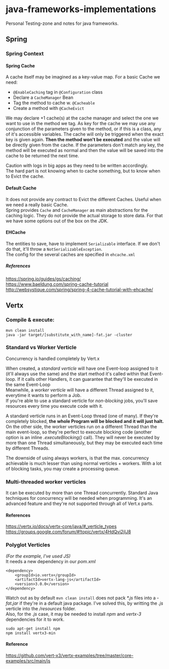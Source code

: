 # java-frameworks-implementations
Personal Testing-zone and notes for java frameworks.

## Spring
### Spring Context
#### Spring Cache  
A cache itself may be imagined as a key-value map. For a basic Cache we need:  
* `@EnableCaching` tag in `@Configuration` class  
* Declare a `CacheManager` Bean  
* Tag the method to cache w. `@Cacheable`   
* Create a method with `@CacheEvict`

We may declare +1 cache(s) at the cache manager and select the one we want to use in the method we tag. As key for the cache we may use any conjunction of the parameters given to the method, or if this is a class, any of it's accessible variables. The cache will only be triggered when the exact key is given again. **Then the method won't be executed** and the value will be directly given from the cache. If the parameters don't match any key, the method will be executed as normal and then the value will be saved into the cache to be returned the next time.  

Caution with logs in big apps as they need to be written accordingly.  
The hard part is not knowing when to cache something, but to know when to Evict the cache.  

#### Default Cache
It does not provide any contract to Evict the different Caches. Useful when we need a really basic Cache.  
Spring provides `Cache` and `CacheManager` as main abstractions for the caching logic. They do not provide the actual storage to store data. For that we have some options out of the box on the JDK.  

#### EHCache
The entities to save, have to implement `Serializable` interface. If we don't do that, it'll throw a `NotSerializableException`.  
The config for the several caches are specified in `ehcache.xml`

##### References
https://spring.io/guides/gs/caching/  
https://www.baeldung.com/spring-cache-tutorial  
http://websystique.com/spring/spring-4-cache-tutorial-with-ehcache/

## Vertx
### Compile & execute:  
```
mvn clean install  
java -jar target/[substitute_with_name]-fat.jar -cluster
```

### Standard vs Worker Verticle
Concurrency is handled completely by Vert.x  

When created, a _standard verticle_ will have one Event-loop assigned to it (it'll always use the same) and the start method it's called within that Event-loop.
If it calls other Handlers, it can guarantee that they'll be executed in the same Event-Loop  
Meanwhile, a _worker verticle_ will have a different Thread assigned to it, everytime it wants to perform a Job.  
If you're able to use a standard verticle for _non-blocking_ jobs, you'll save resources every time you execute code with it.  

A standard verticle runs in an Event-Loop thread (one of many). If they're completely blocked, **the whole Program will be blocked and it will just halt.**
On the other side, the worker verticles run on a different Thread than the main event-loop, so they're perfect to execute blocking code (another option is an inline _.executeBlocking()_ call). They will never be executed by more than one Thread simultaneously, but they may be executed each time by different Threads.

The downside of using always workers, is that the max. concurrency achievable is much lesser than using normal verticles + workers. With a lot of blocking tasks, you may create a processing queue.

### Multi-threaded worker verticles  
It can be executed by more than one Thread concurrently. Standard Java techniques for concurrency will be needed when programming. It's an advanced feature and they're not supported through all of Vert.x parts.   

#### References  
https://vertx.io/docs/vertx-core/java/#_verticle_types  
https://groups.google.com/forum/#!topic/vertx/4HdQvi2jIJ8

### Polyglot Verticles  
_(For the example, I've used JS)_  
It needs a new dependency in our _pom.xml_
```
<dependency>
    <groupId>io.vertx</groupId>
    <artifactId>vertx-lang-js</artifactId>
    <version>3.0.0</version>
</dependency>
```  
Watch out as by default `mvn clean install` does not pack _*.js_ files into a _-fat.jar_ if they're in a default java package. I've solved this, by writting the _.js_ verticle into the _/resources_ folder.  
Also, for the _.js_ case, it may be needed to install _npm_ and _vertx-3_ dependencies for it to work.  
```
sudo apt-get install npm
npm install vertx3-min
```  
#### Reference  
https://github.com/vert-x3/vertx-examples/tree/master/core-examples/src/main/js
